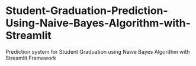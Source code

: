 # Student-Graduation-Prediction-Using-Naive-Bayes-Algorithm-with-Streamlit
Prediction system for Student Graduation using Naive Bayes Algorithm with Streamlit Framework
